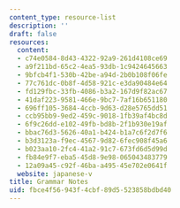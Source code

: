 ```yaml
---
content_type: resource-list
description: ''
draft: false
resources:
  content:
  - c74e0584-8d43-4322-92a9-261d4108ce69
  - a9f211bd-65c2-4ea5-93db-1c9424645663
  - 9bfcb4f1-530b-42be-a94d-2b0b108f06fe
  - 77c761dc-0b8f-4d58-921c-e3da90484e64
  - fd129fbc-33fb-4086-b3a2-167d9f82ac67
  - 41daf223-9581-466e-9bc7-7af16b651180
  - 696ff105-3684-4ccb-9d63-d28e5765dd51
  - ccb95bb9-9ed2-459c-9018-1fb39af4bc8d
  - 6f9c26dd-e102-49fb-bd8b-2f1b930e19af
  - bbac76d3-5626-40a1-b424-b1a7c6f2d7f6
  - b3d3123a-f9ec-4567-9d82-6fec908f45a6
  - b023aa10-2fc4-41a2-91c7-673fd6d5d99d
  - fb84e9f7-eba5-45d8-9e98-065043483779
  - 12a09a45-c92f-46ba-a495-45e702e0641f
  website: japanese-v
title: Grammar Notes
uid: fbce4f56-943f-4cbf-89d5-523858bdbd40
---
```

